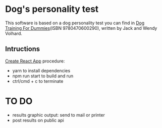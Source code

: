 # Dog's personality test

This software is based on a dog personality test you can find in [Dog Training For Dummies](https://www.amazon.com/Dog-Training-Dummies-Jack-Volhard/dp/0470600292)(ISBN 9780470600290), written by Jack and Wendy Volhard.

## Intructions

[Create React App](https://github.com/facebookincubator/create-react-app) procedure:

- yarn to install dependencies
- npm run start to build and run
- ctrl/cmd + c to terminate

# TO DO

- results graphic output: send to mail or printer
- post results on public api